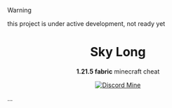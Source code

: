 > [!WARNING]
> this project is under active development, not ready yet

<div align="center">

# Sky Long
**1.21.5 fabric** minecraft cheat

[![Discord Mine](https://img.shields.io/discord/1152572002088009749?label=discord&logo=discord&logoColor=white)](https://discord.gg/4eVSEj9jku)

</div>

...